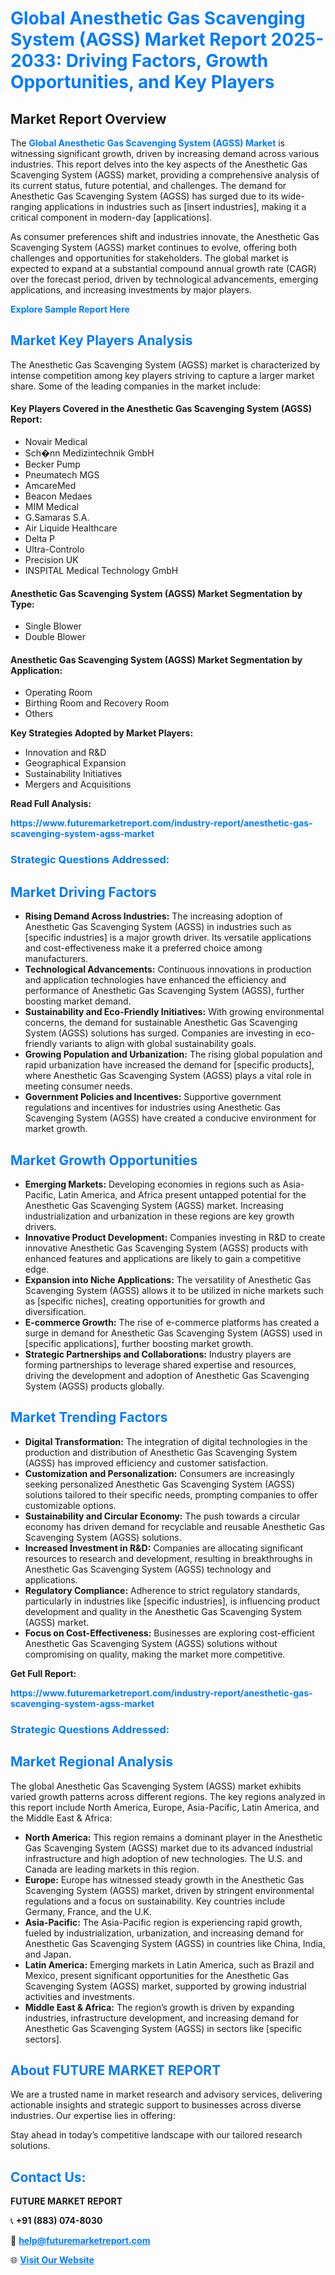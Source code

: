 <h1 style="color: #007BFF;">Global Anesthetic Gas Scavenging System (AGSS) Market Report 2025-2033: Driving Factors, Growth Opportunities, and Key Players</h1>

<section id="overview">
<h2>Market Report Overview</h2>
<p>The <a href="https://www.futuremarketreport.com/industry-report/anesthetic-gas-scavenging-system-agss-market" style="color: #007BFF; text-decoration: none;"><strong>Global Anesthetic Gas Scavenging System (AGSS) Market</strong></a> is witnessing significant growth, driven by increasing demand across various industries. This report delves into the key aspects of the Anesthetic Gas Scavenging System (AGSS) market, providing a comprehensive analysis of its current status, future potential, and challenges. The demand for Anesthetic Gas Scavenging System (AGSS) has surged due to its wide-ranging applications in industries such as [insert industries], making it a critical component in modern-day [applications].</p>
<p>As consumer preferences shift and industries innovate, the Anesthetic Gas Scavenging System (AGSS) market continues to evolve, offering both challenges and opportunities for stakeholders. The global market is expected to expand at a substantial compound annual growth rate (CAGR) over the forecast period, driven by technological advancements, emerging applications, and increasing investments by major players.</p>
</section>

<section id="overview">
<p><a href="https://www.futuremarketreport.com/request-sample/reportId=78989" style="color: #007BFF; text-decoration: none;"><strong>Explore Sample Report Here</strong></a></p>
</section>

<section id="key-players">
<h2 style="color: #007BFF;">Market Key Players Analysis</h2>
<p>The Anesthetic Gas Scavenging System (AGSS) market is characterized by intense competition among key players striving to capture a larger market share. Some of the leading companies in the market include:</p>
<h4>Key Players Covered in the Anesthetic Gas Scavenging System (AGSS) Report:</h4>
<ul><li>Novair Medical</li><li>Sch�nn Medizintechnik GmbH</li><li>Becker Pump</li><li>Pneumatech MGS</li><li>AmcareMed</li><li>Beacon Medaes</li><li>MIM Medical</li><li>G.Samaras S.A.</li><li>Air Liquide Healthcare</li><li>Delta P</li><li>Ultra-Controlo</li><li>Precision UK</li><li>INSPITAL Medical Technology GmbH</li></ul>
<h4>Anesthetic Gas Scavenging System (AGSS) Market Segmentation by Type:</h4>
<ul><li>Single Blower</li><li>Double Blower</li></ul>

<h4>Anesthetic Gas Scavenging System (AGSS) Market Segmentation by Application:</h4>
<ul><li>Operating Room</li><li>Birthing Room and Recovery Room</li><li>Others</li></ul>
<p><strong>Key Strategies Adopted by Market Players:</strong></p>
<ul>
<li>Innovation and R&D</li>
<li>Geographical Expansion</li>
<li>Sustainability Initiatives</li>
<li>Mergers and Acquisitions</li>
</ul>
</section>

<section>
<p><strong>Read Full Analysis: </strong></p><a href="https://www.futuremarketreport.com/industry-report/anesthetic-gas-scavenging-system-agss-market" style="color: #007BFF; text-decoration: none;"><strong>https://www.futuremarketreport.com/industry-report/anesthetic-gas-scavenging-system-agss-market</strong></a>
<h3 style="color: #007BFF;">Strategic Questions Addressed:</h3>
</section>

<section id="driving-factors">
<h2 style="color: #007BFF;">Market Driving Factors</h2>
<ul>
<li><strong>Rising Demand Across Industries:</strong> The increasing adoption of Anesthetic Gas Scavenging System (AGSS) in industries such as [specific industries] is a major growth driver. Its versatile applications and cost-effectiveness make it a preferred choice among manufacturers.</li>
<li><strong>Technological Advancements:</strong> Continuous innovations in production and application technologies have enhanced the efficiency and performance of Anesthetic Gas Scavenging System (AGSS), further boosting market demand.</li>
<li><strong>Sustainability and Eco-Friendly Initiatives:</strong> With growing environmental concerns, the demand for sustainable Anesthetic Gas Scavenging System (AGSS) solutions has surged. Companies are investing in eco-friendly variants to align with global sustainability goals.</li>
<li><strong>Growing Population and Urbanization:</strong> The rising global population and rapid urbanization have increased the demand for [specific products], where Anesthetic Gas Scavenging System (AGSS) plays a vital role in meeting consumer needs.</li>
<li><strong>Government Policies and Incentives:</strong> Supportive government regulations and incentives for industries using Anesthetic Gas Scavenging System (AGSS) have created a conducive environment for market growth.</li>
</ul>
</section>

<section id="growth-opportunities">
<h2 style="color: #007BFF;">Market Growth Opportunities</h2>
<ul>
<li><strong>Emerging Markets:</strong> Developing economies in regions such as Asia-Pacific, Latin America, and Africa present untapped potential for the Anesthetic Gas Scavenging System (AGSS) market. Increasing industrialization and urbanization in these regions are key growth drivers.</li>
<li><strong>Innovative Product Development:</strong> Companies investing in R&D to create innovative Anesthetic Gas Scavenging System (AGSS) products with enhanced features and applications are likely to gain a competitive edge.</li>
<li><strong>Expansion into Niche Applications:</strong> The versatility of Anesthetic Gas Scavenging System (AGSS) allows it to be utilized in niche markets such as [specific niches], creating opportunities for growth and diversification.</li>
<li><strong>E-commerce Growth:</strong> The rise of e-commerce platforms has created a surge in demand for Anesthetic Gas Scavenging System (AGSS) used in [specific applications], further boosting market growth.</li>
<li><strong>Strategic Partnerships and Collaborations:</strong> Industry players are forming partnerships to leverage shared expertise and resources, driving the development and adoption of Anesthetic Gas Scavenging System (AGSS) products globally.</li>
</ul>
</section>

<section id="trending-factors">
<h2 style="color: #007BFF;">Market Trending Factors</h2>
<ul>
<li><strong>Digital Transformation:</strong> The integration of digital technologies in the production and distribution of Anesthetic Gas Scavenging System (AGSS) has improved efficiency and customer satisfaction.</li>
<li><strong>Customization and Personalization:</strong> Consumers are increasingly seeking personalized Anesthetic Gas Scavenging System (AGSS) solutions tailored to their specific needs, prompting companies to offer customizable options.</li>
<li><strong>Sustainability and Circular Economy:</strong> The push towards a circular economy has driven demand for recyclable and reusable Anesthetic Gas Scavenging System (AGSS) solutions.</li>
<li><strong>Increased Investment in R&D:</strong> Companies are allocating significant resources to research and development, resulting in breakthroughs in Anesthetic Gas Scavenging System (AGSS) technology and applications.</li>
<li><strong>Regulatory Compliance:</strong> Adherence to strict regulatory standards, particularly in industries like [specific industries], is influencing product development and quality in the Anesthetic Gas Scavenging System (AGSS) market.</li>
<li><strong>Focus on Cost-Effectiveness:</strong> Businesses are exploring cost-efficient Anesthetic Gas Scavenging System (AGSS) solutions without compromising on quality, making the market more competitive.</li>
</ul>
</section>

<section>
<p><strong>Get Full Report: </strong></p><a href="https://www.futuremarketreport.com/industry-report/anesthetic-gas-scavenging-system-agss-market" style="color: #007BFF; text-decoration: none;"><strong>https://www.futuremarketreport.com/industry-report/anesthetic-gas-scavenging-system-agss-market</strong></a>
<h3 style="color: #007BFF;">Strategic Questions Addressed:</h3>
</section>


<section id="regional-analysis">
<h2 style="color: #007BFF;">Market Regional Analysis</h2>
<p>The global Anesthetic Gas Scavenging System (AGSS) market exhibits varied growth patterns across different regions. The key regions analyzed in this report include North America, Europe, Asia-Pacific, Latin America, and the Middle East & Africa:</p>
<ul>
<li><strong>North America:</strong> This region remains a dominant player in the Anesthetic Gas Scavenging System (AGSS) market due to its advanced industrial infrastructure and high adoption of new technologies. The U.S. and Canada are leading markets in this region.</li>
<li><strong>Europe:</strong> Europe has witnessed steady growth in the Anesthetic Gas Scavenging System (AGSS) market, driven by stringent environmental regulations and a focus on sustainability. Key countries include Germany, France, and the U.K.</li>
<li><strong>Asia-Pacific:</strong> The Asia-Pacific region is experiencing rapid growth, fueled by industrialization, urbanization, and increasing demand for Anesthetic Gas Scavenging System (AGSS) in countries like China, India, and Japan.</li>
<li><strong>Latin America:</strong> Emerging markets in Latin America, such as Brazil and Mexico, present significant opportunities for the Anesthetic Gas Scavenging System (AGSS) market, supported by growing industrial activities and investments.</li>
<li><strong>Middle East & Africa:</strong> The region’s growth is driven by expanding industries, infrastructure development, and increasing demand for Anesthetic Gas Scavenging System (AGSS) in sectors like [specific sectors].</li>
</ul>
</section>

<footer>
<h2 style="color: #007BFF;">About FUTURE MARKET REPORT</h2>
<p>We are a trusted name in market research and advisory services, delivering actionable insights and strategic support to businesses across diverse industries. Our expertise lies in offering:</p>

<p>Stay ahead in today’s competitive landscape with our tailored research solutions.</p>

<h2 style="color: #007BFF;">Contact Us:</h2>
<p><strong>FUTURE MARKET REPORT</strong></p>
<p>📞 <strong>+91 (883) 074-8030</strong></p>
<p>📧 <strong><a href="mailto:help@futuremarketreport.com" style="color: #007BFF;">help@futuremarketreport.com</a></strong></p>
<p>🌐 <strong><a href="https://www.futuremarketreport.com/" style="color: #007BFF;">Visit Our Website</a></strong></p>
</footer>